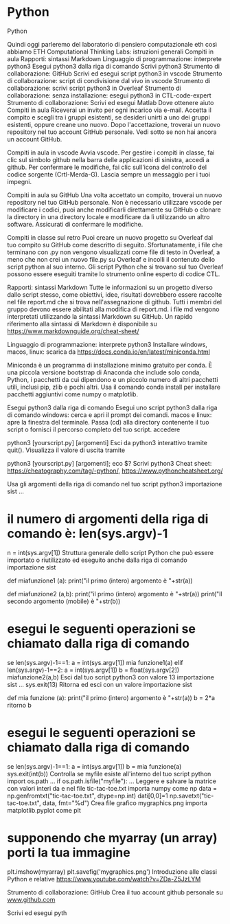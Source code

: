 # Python 

Python


Quindi oggi parleremo del laboratorio di pensiero computazionale eth
così abbiamo
ETH Computational Thinking Labs: istruzioni generali
Compiti in aula
Rapporti: sintassi Markdown
Linguaggio di programmazione: interprete python3
Esegui python3 dalla riga di comando
Scrivi python3
Strumento di collaborazione: GitHub
Scrivi ed esegui script python3 in vscode
Strumento di collaborazione: script di condivisione dal vivo in vscode
Strumento di collaborazione: scrivi script python3 in Overleaf
Strumento di collaborazione: senza installazione: esegui python3 in CTL-code-expert
Strumento di collaborazione: Scrivi ed esegui Matlab
Dove ottenere aiuto
Compiti in aula
Riceverai un invito per ogni incarico via e-mail. Accetta il compito e scegli tra i gruppi esistenti, se desideri unirti a uno dei gruppi esistenti, oppure creane uno nuovo. Dopo l'accettazione, troverai un nuovo repository nel tuo account GitHub personale. Vedi sotto se non hai ancora un account GitHub.

Compiti in aula in vscode
Avvia vscode. Per gestire i compiti in classe, fai clic sul simbolo github nella barra delle applicazioni di sinistra, accedi a github. Per confermare le modifiche, fai clic sull'icona del controllo del codice sorgente (Crtl-Merda-G). Lascia sempre un messaggio per i tuoi impegni.

Compiti in aula su GitHub
Una volta accettato un compito, troverai un nuovo repository nel tuo GitHub personale. Non è necessario utilizzare vscode per modificare i codici, puoi anche modificarli direttamente su GitHub o clonare la directory in una directory locale e modificare da lì utilizzando un altro software. Assicurati di confermare le modifiche.

Compiti in classe sul retro
Puoi creare un nuovo progetto su Overleaf dal tuo compito su GitHub come descritto di seguito. Sfortunatamente, i file che terminano con .py non vengono visualizzati come file di testo in Overleaf, a meno che non crei un nuovo file.py su Overleaf e incolli il contenuto dello script python al suo interno. Gli script Python che si trovano sul tuo Overleaf possono essere eseguiti tramite lo strumento online esperto di codice CTL.

Rapporti: sintassi Markdown
Tutte le informazioni su un progetto diverso dallo script stesso, come obiettivi, idee, risultati dovrebbero essere raccolte nel file report.md che si trova nell'assegnazione di github. Tutti i membri del gruppo devono essere abilitati alla modifica di report.md. i file md vengono interpretati utilizzando la sintassi Markdown su GitHub. Un rapido riferimento alla sintassi di Markdown è disponibile su https://www.markdownguide.org/cheat-sheet/

Linguaggio di programmazione: interprete python3
Installare
windows, macos, linux: scarica da https://docs.conda.io/en/latest/miniconda.html

Miniconda è un programma di installazione minimo gratuito per conda. È una piccola versione bootstrap di Anaconda che include solo conda, Python, i pacchetti da cui dipendono e un piccolo numero di altri pacchetti utili, inclusi pip, zlib e pochi altri. Usa il comando conda install per installare pacchetti aggiuntivi come numpy o matplotlib.

Esegui python3 dalla riga di comando
Esegui uno script python3 dalla riga di comando
windows: cerca e apri il prompt dei comandi. macos e linux: apre la finestra del terminale. Passa (cd) alla directory contenente il tuo script o fornisci il percorso completo del tuo script. accedere

python3 [yourscript.py] [argomenti]
Esci da python3 interattivo tramite quit(). Visualizza il valore di uscita tramite

python3 [yourscript.py] [argomenti]; eco $?
Scrivi python3
Cheat sheet: https://cheatography.com/tag/-python/, https://www.pythoncheatsheet.org/

Usa gli argomenti della riga di comando nel tuo script python3
importazione sist
...
# il numero di argomenti della riga di comando è: len(sys.argv)-1
n = int(sys.argv[1])
Struttura generale dello script Python che può essere importato o riutilizzato ed eseguito anche dalla riga di comando
importazione sist

def miafunzione1 (a):
    print("il primo (intero) argomento è "+str(a))
    
def miafunzione2 (a,b):
    print("il primo (intero) argomento è "+str(a))
    print("Il secondo argomento (mobile) è "+str(b))

# esegui le seguenti operazioni se chiamato dalla riga di comando

se len(sys.argv)-1==1:
    a = int(sys.argv[1])
    mia funzione1(a)
elif len(sys.argv)-1==2:
    a = int(sys.argv[1])
    b = float(sys.argv[2])
    miafunzione2(a,b)
Esci dal tuo script python3 con valore 13
importazione sist
...
sys.exit(13)
Ritorna ed esci con un valore
importazione sist

def mia funzione (a):
    print("il primo (intero) argomento è "+str(a))
    b = 2*a
    ritorno b
    
# esegui le seguenti operazioni se chiamato dalla riga di comando

se len(sys.argv)-1==1:
    a = int(sys.argv[1])
    b = mia funzione(a)
    sys.exit(int(b))
Controlla se myfile esiste all'interno del tuo script python
import os.path
...
if os.path.isfile("myfile"):
  ...
Leggere e salvare la matrice con valori interi da e nel file tic-tac-toe.txt
importa numpy come np
data = np.genfromtxt("tic-tac-toe.txt", dtype=np.int)
dati[0,0]=1
np.savetxt("tic-tac-toe.txt", data, fmt="%d")
Crea file grafico mygraphics.png
importa matplotlib.pyplot come plt
# supponendo che myarray (un array) porti la tua immagine
plt.imshow(myarray)
plt.savefig('mygraphics.png')
Introduzione alle classi Python e relative
https://www.youtube.com/watch?v=ZDa-Z5JzLYM

Strumento di collaborazione: GitHub
Crea il tuo account github personale su www.github.com

Scrivi ed esegui pyth
